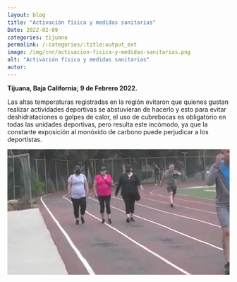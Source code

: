 ```yaml
---
layout: blog
title: "Activación física y medidas sanitarias"
Date: 2022-02-09
categories: tijuana
permalink: /:categories/:title:output_ext
image: /img/cnr/activacion-fisica-y-medidas-sanitarias.png
alt: "Activación física y medidas sanitarias"
autor:
---
```


**Tijuana, Baja California; 9 de Febrero 2022.** 

Las altas temperaturas registradas en la región evitaron que quienes gustan realizar actividades deportivas se abstuvieran de hacerlo y esto para evitar deshidrataciones o golpes de calor, el uso de cubrebocas es obligatorio en todas las unidades deportivas, pero resulta este incómodo, ya que la constante exposición al monóxido de carbono puede perjudicar a los deportistas.

<div id="carouselExampleSlidesOnly" class="carousel slide" data-ride="carousel">
  <div class="carousel-inner">
    <div class="carousel-item active">
       <img class="d-block w-100" src="/img/cnr/activacion-fisica-y-medidas-sanitarias.png" loading="lazy"  alt="Activación física y medidas sanitarias">
    </div>
  </div>
</div>
